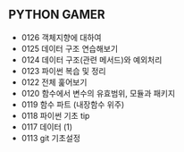 ## PYTHON GAMER


- 0126 객체지향에 대하여
- 0125 데이터 구조 연습해보기
- 0124 데이터 구조(관련 메서드)와 예외처리
- 0123 파이썬 복습 및 정리
- 0122 전체 훑어보기
- 0120 함수에서 변수의 유효범위, 모듈과 패키지
- 0119 함수 파트 (내장함수 위주)
- 0118 파이썬 기초 tip
- 0117 데이터 (1)
- 0113 git 기초설정
